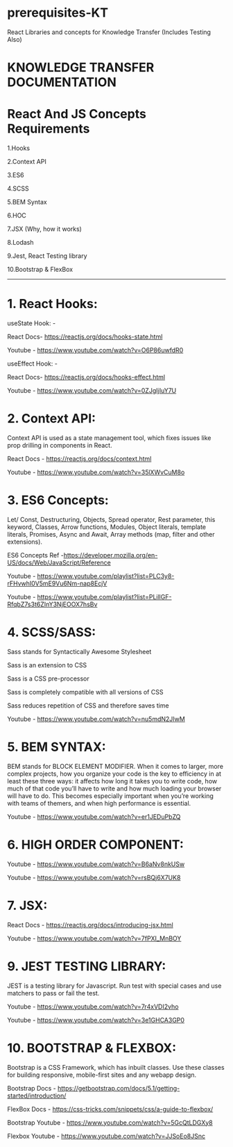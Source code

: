 # prerequisites-KT
React Libraries and concepts for Knowledge Transfer (Includes Testing Also)



# KNOWLEDGE TRANSFER DOCUMENTATION 

# React And JS Concepts Requirements 


1.Hooks 								

2.Context API 							

3.ES6 									

4.SCSS 

5.BEM Syntax 							

6.HOC 									 

7.JSX (Why, how it works) 					 

8.Lodash								

9.Jest, React Testing library				

10.Bootstrap	& FlexBox					

 
______________________________________________________________________________________________________________________________________________________________
 

# 1. React Hooks: 

useState Hook: - 

React Docs- https://reactjs.org/docs/hooks-state.html 

Youtube - https://www.youtube.com/watch?v=O6P86uwfdR0 

 

useEffect Hook: - 

React Docs- https://reactjs.org/docs/hooks-effect.html 

Youtube - https://www.youtube.com/watch?v=0ZJgIjIuY7U 

 

# 2. Context API: 

Context API is used as a state management tool, which fixes issues like prop drilling in components in React. 

React Docs - https://reactjs.org/docs/context.html 

Youtube - https://www.youtube.com/watch?v=35lXWvCuM8o 

 

# 3. ES6 Concepts: 

Let/ Const, Destructuring, Objects, Spread operator, Rest parameter, this keyword, Classes, Arrow functions, Modules, Object literals, template literals, Promises, Async and Await, Array methods (map, filter and other extensions). 

ES6 Concepts Ref -https://developer.mozilla.org/en-US/docs/Web/JavaScript/Reference 

Youtube - https://www.youtube.com/playlist?list=PLC3y8-rFHvwhI0V5mE9Vu6Nm-nap8EcjV 

Youtube - https://www.youtube.com/playlist?list=PLillGF-RfqbZ7s3t6ZInY3NjEOOX7hsBv 

 

# 4. SCSS/SASS: 

Sass stands for Syntactically Awesome Stylesheet 

Sass is an extension to CSS 

Sass is a CSS pre-processor 

Sass is completely compatible with all versions of CSS 

Sass reduces repetition of CSS and therefore saves time 

 
Youtube -  https://www.youtube.com/watch?v=nu5mdN2JIwM 

 

# 5. BEM SYNTAX: 

BEM stands for BLOCK ELEMENT MODIFIER. When it comes to larger, more complex projects, how you organize your code is the key to efficiency in at least these three ways: it affects how long it takes you to write code, how much of that code you’ll have to write and how much loading your browser will have to do. This becomes especially important when you’re working with teams of themers, and when high performance is essential. 

Youtube - https://www.youtube.com/watch?v=er1JEDuPbZQ 

 

# 6. HIGH ORDER COMPONENT: 

 
Youtube - https://www.youtube.com/watch?v=B6aNv8nkUSw 

Youtube - https://www.youtube.com/watch?v=rsBQj6X7UK8 

 

# 7. JSX: 

React Docs - https://reactjs.org/docs/introducing-jsx.html 

Youtube - https://www.youtube.com/watch?v=7fPXI_MnBOY

 

 
# 9. JEST TESTING LIBRARY: 

JEST is a testing library for Javascript. Run test with special cases and use matchers to pass or fail the test. 

Youtube - https://www.youtube.com/watch?v=7r4xVDI2vho 

Youtube - https://www.youtube.com/watch?v=3e1GHCA3GP0 

 
 
# 10. BOOTSTRAP & FLEXBOX: 

Bootstrap is a CSS Framework, which has inbuilt classes. Use these classes for building responsive, mobile-first sites and any webapp design. 

 

Bootstrap Docs - https://getbootstrap.com/docs/5.1/getting-started/introduction/ 

FlexBox Docs - https://css-tricks.com/snippets/css/a-guide-to-flexbox/ 

 

Bootstrap Youtube - https://www.youtube.com/watch?v=5GcQtLDGXy8 

Flexbox Youtube - https://www.youtube.com/watch?v=JJSoEo8JSnc

 
 
 

 

